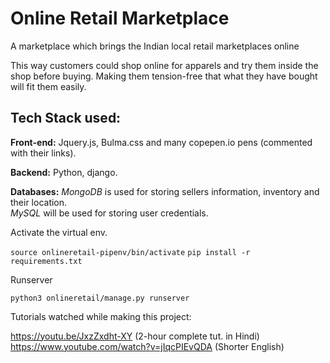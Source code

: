 # Online Retail Marketplace

A marketplace which brings the Indian local retail marketplaces online

This way customers could shop online for apparels and try them inside the shop before buying. Making them tension-free that what they have bought will fit them easily.

## Tech Stack used:

**Front-end:** Jquery.js, Bulma.css and many copepen.io pens (commented with their links).

**Backend:** Python, django.

**Databases:** *MongoDB* is used for storing sellers information, inventory and their location.  
 *MySQL* will be used for storing user credentials.



    

  
   Activate the virtual env.


 `source onlineretail-pipenv/bin/activate`
 `pip install -r requirements.txt`  

Runserver

  `python3 onlineretail/manage.py runserver`



   
Tutorials watched while making this project:


  https://youtu.be/JxzZxdht-XY (2-hour complete tut. in Hindi)
  https://www.youtube.com/watch?v=jIqcPIEvQDA (Shorter English)